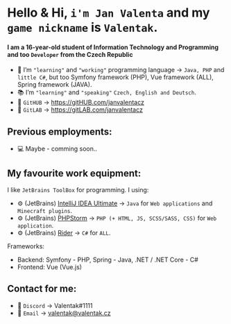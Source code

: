 # Hello & Hi, `i'm Jan Valenta` and my `game nickname` is `Valentak`.
#### I am a 16-year-old student of Information Technology and Programming and too `Developer` from the Czech Republic 

- 🔧 I’m `"learning"` and `"working"` programming language -> `Java, PHP` and `little C#`, but too Symfony framework (PHP), Vue framework (ALL), Spring framework (JAVA).
- 📚 I’m `"learning"` and `"speaking"` `Czech, English and Deutsch`.
- 📑 `GitHUB` -> https://gitHUB.com/janvalentacz
- 📑 `GitLAB` -> https://gitLAB.com/janvalentacz


## Previous employments:
- 💻 Maybe - comming soon..


##  My favourite work equipment:
I like `JetBrains ToolBox` for programming. I using:
- ⚙ (JetBrains) [IntelliJ IDEA Ultimate](https://www.jetbrains.com/idea/) -> `Java` for `Web applications` and `Minecraft plugins`.
- ⚙ (JetBrains) [PHPStorm](https://www.jetbrains.com/phpstorm/) -> `PHP (+ HTML, JS, SCSS/SASS, CSS)` for `Web application`.
- ⚙ (JetBrains) [Rider](https://www.jetbrains.com/rider/) -> `C#` for `ALL`.

Frameworks:
- Backend: Symfony - PHP, Spring - Java, .NET / .NET Core - C#
- Frontend: Vue (Vue.js)

## Contact for me:
- 💬 `Discord` -> Valentak#1111
- 💬 `Email` -> valentak@valentak.cz



